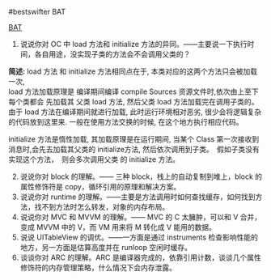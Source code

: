 #bestswifter BAT

[BAT](https://xiaozhuanlan.com/topic/3147056289)
   
1.	说说你对 OC 中 load 方法和 initialize 方法的异同。——主要说一下执行时间，各自用途，没实现子类的方法会不会调用父类的？
     
**简述:** load 方法 和 initialize 方法相同点在于, 本类对应的这两个方法只会被加载一次,   
load 方法加载原理是 编译期间编译 compile Sources 资源文件时,依次由上至下每个类都会 先加载其 父类 load 方法, 然后父类 load 方法加载完在调用子类的。  由于 load 方法在编译期间就进行加载, 此时运行环境相对恶劣, 很少会将逻辑复杂的代码放到这里来.  一般在使用方法交换的时候, 在这个地方执行相应代码。
     
initialize 方法是惰性加载, 其加载原理是在运行期间, 当某个 Class 第一次接收到消息时,会先去加载其父类的 initialize方法,  然后依次调用到子类。　假如子类没有实现这个方法，　则会多次调用父类 的 initialize 方法。
   
 2. 说说你对 block 的理解。—— 三种 block，栈上的自动复制到堆上，block 的属性修饰符是 copy，循环引用的原理和解决方案。
 3. 说说你对 runtime 的理解。——主要是方法调用时如何查找缓存，如何找到方法，找不到方法时怎么转发，对象的内存布局。
 4. 说说你对 MVC 和 MVVM 的理解。—— MVC 的 C 太臃肿，可以和 V 合并，变成 MVVM 中的 V，而 VM 用来将 M 转化成 V 能用的数据。
 5. 说说 UITableView 的调优。——一方面是通过 instruments 检查影响性能的地方，另一方面是估算高度并在 runloop 空闲时缓存。
 6. 谈谈你对 ARC 的理解。ARC 是编译器完成的，依靠引用计数，谈谈几个属性修饰符的内存管理策略，什么情况下会内存泄露。



   
      
     
   





